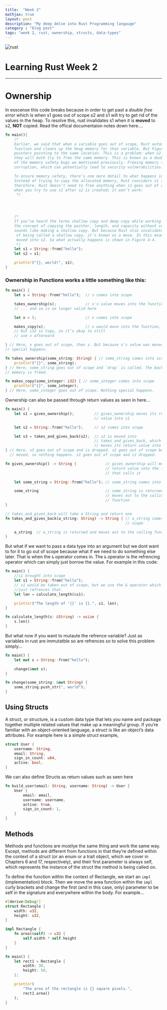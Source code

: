 ```yaml
---
title:  "Week 2"
mathjax: true
layout: post
description: "My deep delve into Rust Programming langauge"
category : "blog post"
tags: "week 2, rust, ownership, structs, data-types"
---
```

![rust](https://www.rust-lang.org/static/images/rust-logo-blk.svg) 
# Learning Rust Week 2
---
# Ownership
 In esscense this code breaks because in order to get past a *double free error* which is when s1 goes out of scope s2 and s1 will try to get rid of the values in the heap. To resolve this, rust invalidates s1 when it is **moved** to s2, **NOT** copied. Read the offical documentaion notes down here....
```rust
fn main(){
    /*
    Earlier, we said that when a variable goes out of scope, Rust automatically calls the drop
    function and cleans up the heap memory for that variable. But Figure 4-2 shows both data
    pointers pointing to the same location. This is a problem: when s2 and s1 go out of scope,
    they will both try to free the same memory. This is known as a double free error and is one
    of the memory safety bugs we mentioned previously. Freeing memory twice can lead to memory
    corruption, which can potentially lead to security vulnerabilities.

    To ensure memory safety, there’s one more detail to what happens in this situation in Rust.
    Instead of trying to copy the allocated memory, Rust considers s1 to no longer be valid and,
    therefore, Rust doesn’t need to free anything when s1 goes out of scope. Check out what happens
    when you try to use s1 after s2 is created; it won’t work:
     */




    /*
    If you’ve heard the terms shallow copy and deep copy while working with other languages,
    the concept of copying the pointer, length, and capacity without copying the data probably
    sounds like making a shallow copy. But because Rust also invalidates the first variable, instead
     of being called a shallow copy, it’s known as a move. In this example, we would say that s1 was
     moved into s2. So what actually happens is shown in Figure 4-4.
     */
    let s1 = String::from("hello");
    let s2 = s1;

    println!("{}, world!", s1);
}
```


### Ownership in Functions works a little something like this:
```rust
fn main() {
    let s = String::from("hello");  // s comes into scope

    takes_ownership(s);             // s's value moves into the function...
    // ... and so is no longer valid here

    let x = 5;                      // x comes into scope

    makes_copy(x);                  // x would move into the function,
    // but i32 is Copy, so it’s okay to still
    // use x afterward

} // Here, x goes out of scope, then s. But because s's value was moved, nothing
// special happens.

fn takes_ownership(some_string: String) { // some_string comes into scope
    println!("{}", some_string);
} // Here, some_string goes out of scope and `drop` is called. The backing
// memory is freed.

fn makes_copy(some_integer: i32) { // some_integer comes into scope
    println!("{}", some_integer);
} // Here, some_integer goes out of scope. Nothing special happens.
```

Ownership can also be passed through return values as seen in here...
```rust
fn main() {
    let s1 = gives_ownership();         // gives_ownership moves its return
                                        // value into s1

    let s2 = String::from("hello");     // s2 comes into scope

    let s3 = takes_and_gives_back(s2);  // s2 is moved into
                                        // takes_and_gives_back, which also
                                        // moves its return value into s3
} // Here, s3 goes out of scope and is dropped. s2 goes out of scope but was
  // moved, so nothing happens. s1 goes out of scope and is dropped.

fn gives_ownership() -> String {             // gives_ownership will move its
                                             // return value into the function
                                             // that calls it

    let some_string = String::from("hello"); // some_string comes into scope

    some_string                              // some_string is returned and
                                             // moves out to the calling
                                             // function
}

// takes_and_gives_back will take a String and return one
fn takes_and_gives_back(a_string: String) -> String { // a_string comes into
                                                      // scope

    a_string  // a_string is returned and moves out to the calling function
}
```


But what if we want to pass a data type into an argument but we dont want to for it to go out of scope because what if we need to do something else later.
That is when the `&` operator comes in. The `&` operator is the refrencing operator which can simply just borrow the value. For example in this code:

```rust
fn main() {
    //s1 brought into scope
    let s1 = String::from("hello");
    // s1 would be taken out of scope, but we use the & operator which 
    //just refrences that.
    let len = calculate_length(&s1);

    println!("The length of '{}' is {}.", s1, len);
}

fn calculate_length(s: &String) -> usize {
    s.len()
}
```

But what now if you want to mutaute the refrence variable? Just as variables in rust are immutatble so are refrences so to solve this problem simply...
```rust
fn main() {
    let mut s = String::from("hello");

    change(&mut s);
}

fn change(some_string: &mut String) {
    some_string.push_str(", world");
}
```
## Using Structs

A struct, or structure, is a custom data type that lets you name and package together multiple related values that make up a meaningful group. If you’re familiar with an object-oriented language, a struct is like an object’s data attributes. For example here is a simple struct example,
```rust
struct User {
    username: String,
    email: String,
    sign_in_count: u64,
    active: bool,
}
```
We can also define Structs as return values such as seen here
```rust
fn build_user(email: String, username: String) -> User {
    User {
        email: email,
        username: username,
        active: true,
        sign_in_count: 1,
    }
}
```
## Methods
Methods and functions are mostlye the same thing and work the same way. Except, methods are different from functions in that they’re defined within the context of a struct (or an enum or a trait object, which we cover in Chapters 6 and 17, respectively), and their first parameter is always self, which represents the instance of the struct the method is being called on.

To define the function within the context of Rectangle, we start an `impl` (implementation) block. Then we move the area function within the `impl` curly brackets and change the first (and in this case, only) parameter to be self in the signature and everywhere within the body. For example...

```rust
#[derive(Debug)]
struct Rectangle {
    width: u32,
    height: u32,
}

impl Rectangle {
    fn area(&self) -> u32 {
        self.width * self.height
    }
}

fn main() {
    let rect1 = Rectangle {
        width: 30,
        height: 50,
    };

    println!(
        "The area of the rectangle is {} square pixels.",
        rect1.area()
    );
}
```
